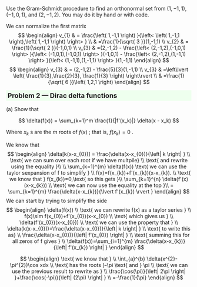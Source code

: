   

Use the Gram-Schmidt procedure to find an orthonormal set from $(1, -1, 1)$, $(-1, 0, 1)$, and $(2, -1, 2)$. You may do it by hand or with code.

We can normalize the first matrix
$$
\begin{align}
v_{1} & = \frac{\left( 1,-1,1 \right) }{\left< \left( 1,-1,1 \right),\left( 1,-1,1 \right) \right> }  \\
 & =\frac{1}{\sqrt{ 3 }}(1,-1,1) \\
v_{2} & = \frac{1}{\sqrt{ 2 }}(-1,0,1) \\
v_{3} & =(2,-1,2) - \frac{\left< (2,-1,2),(-1,0,1) \right>  }{\left< (-1,0,1),(-1,0,1) \right> }(-1,0,1) - \frac{\left< (2,-1,2),(1,-1,1) \right> }{\left< (1,-1,1),(1,-1,1) \right> }(1,-1,1)
\end{align}
$$
$$
\begin{align}
v_{3}  & = (2,-1,2) - \frac{5}{3}(1,-1,1) \\
 v_{3} & =\left\lvert    \left( \frac{1}{3},\frac{2}{3}, \frac{1}{3} \right) \right\rvert \\
 & =\frac{1}{\sqrt{ 6 }}\left( 1,2,1 \right) 
\end{align}
$$


<div style="background-color: #EFE; padding: 4px; font-size: 18px; font-weight: bold;">Problem 2 — Dirac delta functions</div>

(a) Show that

$$ \delta(f(x)) = \sum_{k=1}^m \frac{1}{|f'(x_k)|} \delta(x - x_k) $$

Where $x_k$ s are the $m$ roots of $f(x)$ ; that is, $f(x_k) = 0$ .


We know that $$
\begin{align}
\delta[k(x-x_{0})] = \frac{\delta(x-x_{0})}{\left| k \right| } \\ 
\text{ we can sum over each root if we have multpile}  \\
\text{ and rewrite using the equality }\\ \\
\sum_{k=1}^{m} \delta(f(x))
\text{ we can use the taylor sexpansion of f to simplify }  \\
f(x)=f(x_{k})+f'(x_{k})(x-x_{k}). \\
\text{ we know that } f(x_{k})=0,\text{ so this gets }\\
\sum_{k=1}^{n} \delta(f'(x)(x-x_{k}))   \\
\text{ we can now use the equality at the top }\\
= \sum_{k=1}^{m} \frac{\delta(x-x_{k})}{\lvert f'(x_{k}) \rvert }
\end{align}
$$
We can start by trying to simplify the side
$$
\begin{align}
\delta(f(x)) \\
\text{ we can rewrite f(x) as a taylor series } \\
 f(x)\sim f(x_{0})+f'(x_{0})(x-x_{0}) \\
\text{ which gives us } \\
\delta(f'(x_{0})(x-x_{0})) \\
\text{ we can use the property that } \\
\delta(k(x-x_{0}))=\frac{\delta(x-x_{0})}{\left| k \right| } \\
\text{ to write this as} \\
\frac{\delta(x-x_{0})}{\left| f'(x_{0}) \right| } \\
\text{ summing this for all zeros of f gives } \\
\delta(f(x))=\sum_{i=1}^{m} \frac{\delta(x-x_{k})}{\left| f'(x_{k}) \right| }
\end{align}
$$





$$
\begin{align}
\text{ we know that } \\
\int_{a}^{b} \delta(x^{2}-\pi^{2})\cos xdx \\
\text{ has the roots   }-\pi \text{ and }  \pi \\
\text{ we can use the previous result to rewrite as } \\
\frac{\cos(\pi)}{\left| 2\pi \right| }+\frac{\cos(-\pi)}{\left| (2\pi) \right| } \\
=-\frac{1}{\pi}
\end{align}
$$